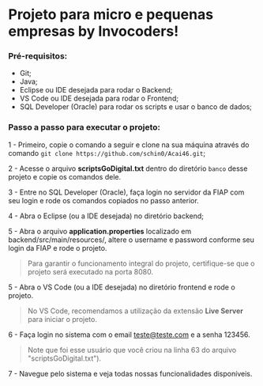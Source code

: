 # Projeto para micro e pequenas empresas by Invocoders!

### Pré-requisitos:

- Git;
- Java;
- Eclipse ou IDE desejada para rodar o Backend;
- VS Code ou IDE desejada para rodar o Frontend;
- SQL Developer (Oracle) para rodar os scripts e usar o banco de dados;

### Passo a passo para executar o projeto:

1 - Primeiro, copie o comando a seguir e clone na sua máquina através do comando `git clone https://github.com/schin0/Acai46.git`;

2 - Acesse o arquivo **scriptsGoDigital.txt** dentro do diretório `banco` desse projeto e copie os comandos dele.

3 - Entre no SQL Developer (Oracle), faça login no servidor da FIAP com seu login e rode os comandos copiados no passo anterior.

4 - Abra o Eclipse (ou a IDE desejada) no diretório backend;

5 - Abra o arquivo **application.properties** localizado em backend/src/main/resources/, altere o username e password conforme seu login da FIAP e  rode o projeto. 
> Para garantir o funcionamento integral do projeto, certifique-se que o projeto será executado na porta 8080.

5 - Abra o VS Code (ou a IDE desejada) no diretório frontend e rode o projeto. 
> No VS Code, recomendamos a utilização da extensão **Live Server** para iniciar o projeto.

6 - Faça login no sistema com o email teste@teste.com e a senha 123456.
> Note que foi esse usuário que você criou na linha 63 do arquivo "scriptsGoDigital.txt").

7 - Navegue pelo sistema e veja todas nossas funcionalidades disponíveis.
